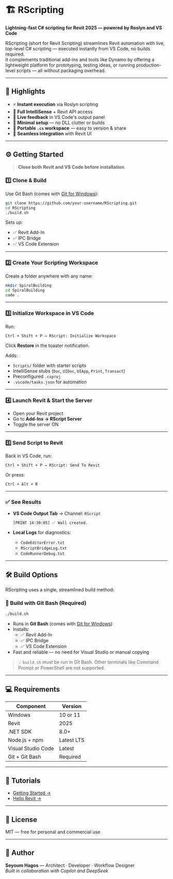 # 🏗️ RScripting

**Lightning-fast C# scripting for Revit 2025 — powered by Roslyn and VS Code**

RScripting (short for Revit Scripting) streamlines Revit automation with live, top-level C# scripting — executed instantly from VS Code, no builds required.  
It complements traditional add-ins and tools like Dynamo by offering a lightweight platform for prototyping, testing ideas, or running production-level scripts — all without packaging overhead.

---

## 🚀 Highlights

- ⚡ **Instant execution** via Roslyn scripting  
- 🧠 **Full IntelliSense** + Revit API access  
- 🔄 **Live feedback** in VS Code's output panel  
- 🔧 **Minimal setup** — no DLL clutter or builds  
- 📂 **Portable `.cs` workspace** — easy to version & share  
- 🧩 **Seamless integration** with Revit UI

---

## ⚙️ Getting Started

> **Close both Revit and VS Code before installation**

### 1️⃣ Clone & Build

Use Git Bash (comes with [Git for Windows](https://git-scm.com)):

```bash
git clone https://github.com/your-username/RScripting.git
cd RScripting
./build.sh
```

Sets up:
- ✅ Revit Add-In
- ✅ IPC Bridge
- ✅ VS Code Extension

---

### 2️⃣ Create Your Scripting Workspace

Create a folder anywhere with any name:

```bash
mkdir SpiralBuilding
cd SpiralBuilding
code .
```

---

### 3️⃣ Initialize Workspace in VS Code

Run:

```
Ctrl + Shift + P → RScript: Initialize Workspace
```

Click **Restore** in the toaster notification.

Adds:
- `Scripts/` folder with starter scripts
- IntelliSense stubs (`Doc`, `UIDoc`, `UIApp`, `Print`, `Transact`)
- Preconfigured `.csproj`
- `.vscode/tasks.json` for automation

---

### 4️⃣ Launch Revit & Start the Server

- Open your Revit project  
- Go to **Add-Ins → RScript Server**  
- Toggle the server ON

---

### 5️⃣ Send Script to Revit

Back in VS Code, run:

```
Ctrl + Shift + P → RScript: Send To Revit
```

Or press:

```
Ctrl + Alt + R
```

---

### ✅ See Results

- **VS Code Output Tab** → Channel: `RScript`  
  ```
  [PRINT 14:30:05] ✅ Wall created.
  ```

- **Local Logs** for diagnostics:
  - `CodeEditorError.txt`
  - `RScriptBridgeLog.txt`
  - `CodeRunnerDebug.txt`

---

## 🛠️ Build Options

RScripting uses a single, streamlined build method:

### 🐧 Build with Git Bash (Required)

```bash
./build.sh
```

- Runs in **Git Bash** (comes with [Git for Windows](https://git-scm.com))  
- Installs:
  - ✅ Revit Add-In
  - ✅ IPC Bridge
  - ✅ VS Code Extension  
- Fast and reliable — no need for Visual Studio or manual copying

> 💡 `build.sh` must be run in Git Bash. Other terminals like Command Prompt or PowerShell are not supported.

---

## 💻 Requirements

| Component             | Version      |
|----------------------|--------------|
| Windows              | 10 or 11     |
| Revit                | 2025         |
| .NET SDK             | 8.0+         |
| Node.js + npm        | Latest LTS   |
| Visual Studio Code   | Latest       |
| Git + Git Bash       | Required     |

---

## 📘 Tutorials

- [Getting Started →](docs/getting-started.md)  
- [Hello Revit →](docs/hello-revit.md)

---

## 📄 License

MIT — free for personal and commercial use

---

## 👤 Author

**Seyoum Hagos** — Architect · Developer · Workflow Designer  
_Built in collaboration with Copilot and DeepSeek_